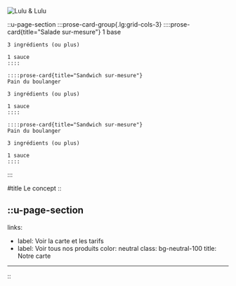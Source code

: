 ![Lulu & Lulu](/home/background.jpg)

::u-page-section
  :::prose-card-group{.lg:grid-cols-3}
    ::::prose-card{title="Salade sur-mesure"}
    1 base
    
    3 ingrédients (ou plus)
    
    1 sauce
    ::::
  
    ::::prose-card{title="Sandwich sur-mesure"}
    Pain du boulanger
    
    3 ingrédients (ou plus)
    
    1 sauce
    ::::
  
    ::::prose-card{title="Sandwich sur-mesure"}
    Pain du boulanger
    
    3 ingrédients (ou plus)
    
    1 sauce
    ::::
  :::

#title
Le concept
::

::u-page-section
---
links:
  - label: Voir la carte et les tarifs
  - label: Voir tous nos produits
    color: neutral
class: bg-neutral-100
title: Notre carte
---
::
